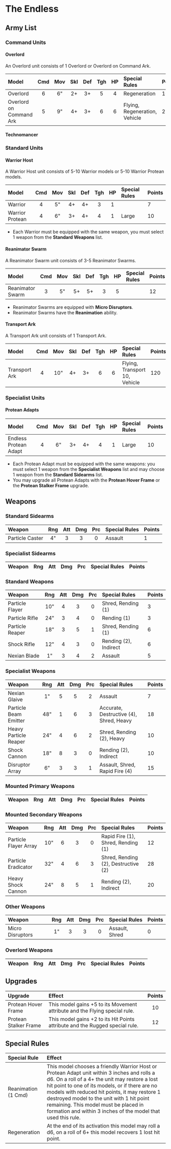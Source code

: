 # The Endless 

## Army List

### Command Units

#### Overlord

An Overlord unit consists of 1 Overlord or Overlord on Command Ark.

| Model                          | Cmd | Mov | Skl | Def | Tgh | HP  | Special Rules                 | Points |
| :----------------------------- | :-: | :-: | :-: | :-: | :-: | :-: | :---------------------------- | :----- |
| Overlord                       |  6  |  6" |  2+ |  3+ |  5  |  4  | Regeneration                  | 100    |
| Overlord on Command Ark        |  5  |  9" |  4+ |  3+ |  6  |  6  | Flying, Regeneration, Vehicle | 250    |

#### Technomancer

### Standard Units

#### Warrior Host

A Warrior Host unit consists of 5-10 Warrior models or 5-10 Warrior Protean models.

| Model                          | Cmd | Mov | Skl | Def | Tgh | HP  | Special Rules             | Points |
| :----------------------------- | :-: | :-: | :-: | :-: | :-: | :-: | :------------------------ | :----- |
| Warrior                        |  4  |  5" |  4+ |  4+ |  3  |  1  |                           | 7      |
| Warrior Protean                |  4  |  6" |  3+ |  4+ |  4  |  1  | Large                     | 10     |

- Each Warrior must be equipped with the same weapon, you must select 1 weapon from the **Standard Weapons** list.

#### Reanimator Swarm

A Reanimator Swarm unit consists of 3-5 Reanimator Swarms.

| Model                          | Cmd | Mov | Skl | Def | Tgh | HP  | Special Rules             | Points |
| :----------------------------- | :-: | :-: | :-: | :-: | :-: | :-: | :------------------------ | :----- |
| Reanimator Swarm               |  3  |  5" |  5+ |  5+ |  3  |  5  |                           | 12     |

- Reanimator Swarms are equipped with **Micro Disruptors**.
- Reanimator Swarms have the **Reanimation** ability.

#### Transport Ark

A Transport Ark unit consists of 1 Transport Ark.

| Model                          | Cmd | Mov | Skl | Def | Tgh | HP  | Special Rules                 | Points |
| :----------------------------- | :-: | :-: | :-: | :-: | :-: | :-: | :---------------------------- | :----- |
| Transport Ark                  |  4  | 10" |  4+ |  3+ |  6  |  6  | Flying, Transport 10, Vehicle | 120    |

### Specialist Units

#### Protean Adapts

| Model                          | Cmd | Mov | Skl | Def | Tgh | HP  | Special Rules             | Points |
| :----------------------------- | :-: | :-: | :-: | :-: | :-: | :-: | :------------------------ | :----- |
| Endless Protean Adapt          |  4  |  6" |  3+ |  4+ |  4  |  1  | Large                     | 10     |

- Each Protean Adapt must be equipped with the same weapons: you must select 1 weapon from the **Specialist Weapons** list and may choose 1 weapon from the **Standard Sidearms** list.
- You may upgrade all Protean Adapts with the **Protean Hover Frame** or the **Protean Stalker Frame** upgrade.

## Weapons

### Standard Sidearms

| Weapon                     | Rng | Att | Dmg | Prc | Special Rules                        | Points |
| :------------------------- | :-: | :-: | :-: | :-: | :----------------------------------- | :----- |
| Particle Caster            | 4"  |  3  |  3  |  0  | Assault                              | 1      |

### Specialist Sidearms

| Weapon                     | Rng | Att | Dmg | Prc | Special Rules                        | Points |
| :------------------------- | :-: | :-: | :-: | :-: | :----------------------------------- | :----- |

### Standard Weapons

| Weapon                     | Rng | Att | Dmg | Prc | Special Rules                        | Points |
| :------------------------- | :-: | :-: | :-: | :-: | :----------------------------------- | :----- |
| Particle Flayer            | 10" |  4  |  3  |  0  | Shred, Rending (1)                   | 3      |
| Particle Rifle             | 24" |  3  |  4  |  0  | Rending (1)                          | 3      |
| Particle Reaper            | 18" |  3  |  5  |  1  | Shred, Rending (1)                   | 6      |
| Shock Rifle                | 12" |  4  |  3  |  0  | Rending (2), Indirect                | 6      |
| Nexian Blade               | 1"  |  3  |  4  |  2  | Assault                              | 5      |

### Specialist Weapons

| Weapon                     | Rng | Att | Dmg | Prc | Special Rules                        | Points |
| :------------------------- | :-: | :-: | :-: | :-: | :----------------------------------- | :----- |
| Nexian Glaive              | 1"  |  5  |  5  |  2  | Assault                              | 7      |
| Particle Beam Emitter      | 48" |  1  |  6  |  3  | Accurate, Destructive (4), Shred, Heavy | 18  |
| Heavy Particle Reaper      | 24" |  4  |  6  |  2  | Shred, Rending (2), Heavy            | 10     |
| Shock Cannon               | 18" |  8  |  3  |  0  | Rending (2), Indirect                | 10     |
| Disruptor Array            | 6"  |  3  |  3  |  1  | Assault, Shred, Rapid Fire (4)       | 15     |

### Mounted Primary Weapons

| Weapon                     | Rng | Att | Dmg | Prc | Special Rules                        | Points |
| :------------------------- | :-: | :-: | :-: | :-: | :----------------------------------- | :----- |

### Mounted Secondary Weapons

| Weapon                     | Rng | Att | Dmg | Prc | Special Rules                        | Points |
| :------------------------- | :-: | :-: | :-: | :-: | :----------------------------------- | :----- |
| Particle Flayer Array      | 10" |  6  |  3  |  0  | Rapid Fire (1), Shred, Rending (1)   | 12     |
| Particle Eradicator        | 32" |  4  |  6  |  3  | Shred, Rending (2), Destructive (2)  | 28     |
| Heavy Shock Cannon         | 24" |  8  |  5  |  1  | Rending (2), Indirect                | 20     |

### Other Weapons

| Weapon                     | Rng | Att | Dmg | Prc | Special Rules                        | Points |
| :------------------------- | :-: | :-: | :-: | :-: | :----------------------------------- | :----- |
| Micro Disruptors           | 1"  |  3  |  3  |  0  | Assault, Shred                       | 0      |

### Overlord Weapons

| Weapon                     | Rng | Att | Dmg | Prc | Special Rules                        | Points |
| :------------------------- | :-: | :-: | :-: | :-: | :----------------------------------- | :----- |

## Upgrades

| Upgrade | Effect | Points |
| :------ | :----- | :----: |
| Protean Hover Frame | This model gains +5 to its Movement attribute and the Flying special rule. | 10 |
| Protean Stalker Frame | This model gains +2 to its Hit Points attribute and the Rugged special rule. | 12 |

## Special Rules

| Special Rule | Effect |
| :----------- | :----- |
| Reanimation (1 Cmd) | This model chooses a friendly Warrior Host or Protean Adapt unit within 3 inches and rolls a d6. On a roll of a 4+ the unit may restore a lost hit point to one of its models, or if there are no models with reduced hit points, it may restore 1 destroyed model to the unit with 1 hit point remaining. This model must be placed in formation and within 3 inches of the model that used this rule. |
| Regeneration | At the end of its activation this model may roll a d6, on a roll of 6+ this model recovers 1 lost hit point. |